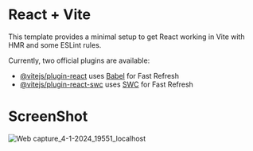 # React + Vite

This template provides a minimal setup to get React working in Vite with HMR and some ESLint rules.

Currently, two official plugins are available:

- [@vitejs/plugin-react](https://github.com/vitejs/vite-plugin-react/blob/main/packages/plugin-react/README.md) uses [Babel](https://babeljs.io/) for Fast Refresh
- [@vitejs/plugin-react-swc](https://github.com/vitejs/vite-plugin-react-swc) uses [SWC](https://swc.rs/) for Fast Refresh

# ScreenShot
![Web capture_4-1-2024_19551_localhost](https://github.com/zablon-oigo/cleaning_services/assets/143833326/cbb67549-101a-408f-9c66-b5f3ad40e5c4)

